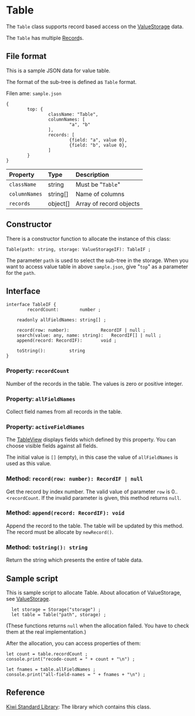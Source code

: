 # Table
The `Table` class supports record based access on the [ValueStorage](https://github.com/steelwheels/KiwiScript/blob/master/KiwiLibrary/Document/Class/ValueStorage.md) data.

The `Table` has multiple [Record](https://github.com/steelwheels/KiwiScript/blob/master/KiwiLibrary/Document/Class/Record.md)s.

## File format
This is a sample JSON data for value table.

The format of the sub-tree is defined as `Table` format.

Filen ame: `sample.json`
````
{
        top: {
                className: "Table",
                columnNames: [
                        "a", "b"
                ],
                records: [
                        {field: "a", value 0},
                        {field: "b", value 0},
                ]
        }
}
````

|Property       |Type   |Description                    |
|:--            |:--    |:--                            |
|`className`    |string |Must be "`Table`"         |
|`columnNames`  |string[] |Name of columns             |
|`records`      |object[] |Array of record objects      |


## Constructor
There is a constructor function to allocate the instance of this class:
````
Table(path: string, storage: ValueStorageIF): TableIF ;
````

The parameter `path` is used to select the sub-tree in the storage. When you want to access value table in above `sample.json`,
give "`top`" as a parameter for the `path`.

## Interface
````
interface TableIF {
        recordCount:		number ;

	readonly allFieldNames:	string[] ;

	record(row: number):			RecordIF | null ;
	search(value: any, name: string):	RecordIF[] | null ;
	append(record: RecordIF): 		void ;

	toString(): 		string
}
````

### Property: `recordCount`
Number of the records in the table. The values is zero or positive integer.

### Property: `allFieldNames`
Collect field names from all records in the table.

### Property: `activeFieldNames`
The [TableView](https://github.com/steelwheels/KiwiCompnents/blob/master/Document/Components/Table.md) displays fields which defined by this property.
You can choose visible fields against all fields.

The initial value is `[]` (empty), in this case the value of `allFieldNames` is used as this value.

### Method: `record(row: number): RecordIF | null`
Get the record by index number. The valid value of parameter `row` is 0..<`recordCount`. If the invalid parameter is given, this method returns `null`.

### Method: `append(record: RecordIF): void`
Append the record to the table. The table will be updated by this method. The record must be allocate by `newRecord()`.

### Method: `toString(): string`
Return the string which presents the entire of table data.

## Sample script
This is sample script to allocate Table.
About allocation of ValueStorage, see [ValueStorage](https://github.com/steelwheels/KiwiScript/blob/master/KiwiLibrary/Document/Class/ValueStorage.md).
````
  let storage = Storage("storage") ;
  let table = Table("path", storage) ;
````
(These functions returns `null` when the allocation failed. You have to check them at the real implementation.)

After the allocation, you can access properties of them:
````
let count = table.recordCount ;
console.print("recode-count = " + count + "\n") ;

let fnames = table.allFieldNames ;
console.print("all-field-names = " + fnames + "\n") ;
````

## Reference
[Kiwi Standard Library](https://github.com/steelwheels/KiwiScript/blob/master/KiwiLibrary/Document/Library.md): The library which contains this class.



